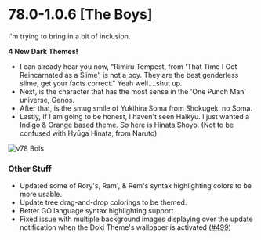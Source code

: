 # 78.0-1.0.6 [The Boys]

I'm trying to bring in a bit of inclusion.

**4 New Dark Themes!**

- I can already hear you now, "Rimiru Tempest, from 'That Time I Got Reincarnated as a Slime', is not a boy. They are the best genderless slime, get your facts correct." Yeah well....shut up.
- Next, is the character that has the most sense in the 'One Punch Man' universe, Genos.
- After that, is the smug smile of Yukihira Soma from Shokugeki no Soma.
- Lastly, If I am going to be honest, I haven't seen Haikyu. I just wanted a Indigo & Orange based theme. So here is Hinata Shoyo. (Not to be confused with Hyūga Hinata, from Naruto)

![v78 Bois](https://doki.assets.unthrottled.io/misc/v78_bois.png)

### Other Stuff

- Updated some of Rory's, Ram', & Rem's syntax highlighting colors to be more usable.
- Update tree drag-and-drop colorings to be themed.
- Better GO language syntax highlighting support.
- Fixed issue with multiple background images displaying over the update notification when the Doki Theme's wallpaper is activated ([#499](https://github.com/doki-theme/doki-theme-jetbrains/issues/499))